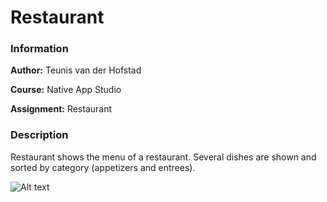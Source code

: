 # Restaurant

### Information

**Author:** Teunis van der Hofstad

**Course:** Native App Studio 

**Assignment:** Restaurant

### Description

Restaurant shows the menu of a restaurant. Several dishes are shown and sorted by category (appetizers and entrees). 

![Alt text](https://github.con/teunisvdh/Restaurant/blob/master/doc/KnipselRestaurant.JPG)
